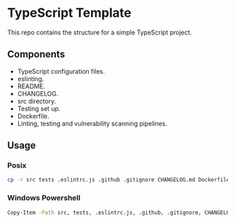 # TypeScript Template

This repo contains the structure for a simple TypeScript project.

## Components
- TypeScript configuration files.
- eslinting.
- README.
- CHANGELOG.
- src directory.
- Testing set up.
- Dockerfile.
- Linting, testing and vulnerability scanning pipelines.

## Usage

### Posix
```sh
cp -r src tests .eslintrc.js .github .gitignore CHANGELOG.md Dockerfile README.md package* tsconfig* /path/to/target/directory/
```

### Windows Powershell
```sh
Copy-Item -Path src, tests, .eslintrc.js, .github, .gitignore, CHANGELOG.md, Dockerfile, README.md, package*, tsconfig* -Destination "C:\path\to\target\directory" -Recurse
```
